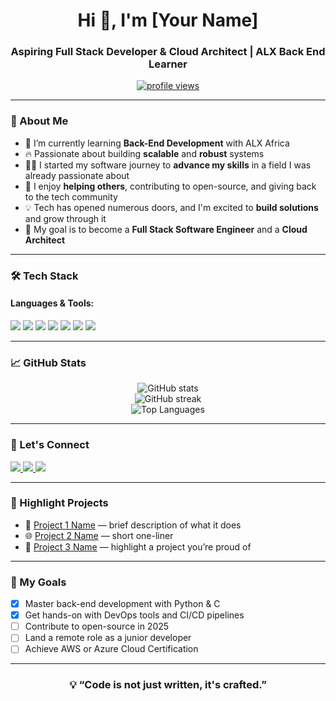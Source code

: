 <h1 align="center">Hi 👋, I'm [Your Name]</h1>
<h3 align="center">Aspiring Full Stack Developer & Cloud Architect | ALX Back End Learner</h3>

<p align="center">
  <a href="https://github.com/yourusername">
    <img src="https://komarev.com/ghpvc/?username=yourusername&label=Profile%20views&color=0e75b6&style=flat" alt="profile views" />
  </a>
</p>

---

### 🌱 About Me

- 🎯 I’m currently learning **Back-End Development** with ALX Africa  
- 🔥 Passionate about building **scalable** and **robust** systems  
- 👨‍💻 I started my software journey to **advance my skills** in a field I was already passionate about  
- 🤝 I enjoy **helping others**, contributing to open-source, and giving back to the tech community  
- 💡 Tech has opened numerous doors, and I'm excited to **build solutions** and grow through it  
- 🚀 My goal is to become a **Full Stack Software Engineer** and a **Cloud Architect**

---

### 🛠️ Tech Stack

#### Languages & Tools:
<p>
  <img src="https://img.shields.io/badge/Python-3670A0?style=for-the-badge&logo=python&logoColor=white" />
  <img src="https://img.shields.io/badge/Bash-4EAA25?style=for-the-badge&logo=gnu-bash&logoColor=white" />
  <img src="https://img.shields.io/badge/C-00599C?style=for-the-badge&logo=c&logoColor=white" />
  <img src="https://img.shields.io/badge/JavaScript-F7DF1E?style=for-the-badge&logo=javascript&logoColor=black" />
  <img src="https://img.shields.io/badge/MySQL-4479A1?style=for-the-badge&logo=mysql&logoColor=white" />
  <img src="https://img.shields.io/badge/Linux-FCC624?style=for-the-badge&logo=linux&logoColor=black" />
  <img src="https://img.shields.io/badge/Git-F05032?style=for-the-badge&logo=git&logoColor=white" />
</p>

---

### 📈 GitHub Stats

<p align="center">
  <img src="https://github-readme-stats.vercel.app/api?username=yourusername&show_icons=true&theme=radical" alt="GitHub stats" />
  <br/>
  <img src="https://github-readme-streak-stats.herokuapp.com/?user=yourusername&theme=radical" alt="GitHub streak" />
  <br/>
  <img src="https://github-readme-stats.vercel.app/api/top-langs/?username=yourusername&layout=compact&theme=radical" alt="Top Languages" />
</p>

---

### 💬 Let's Connect

<p>
  <a href="mailto:youremail@example.com">
    <img src="https://img.shields.io/badge/Email-D14836?style=for-the-badge&logo=gmail&logoColor=white" />
  </a>
  <a href="https://www.linkedin.com/in/yourlinkedin/">
    <img src="https://img.shields.io/badge/LinkedIn-0077B5?style=for-the-badge&logo=linkedin&logoColor=white" />
  </a>
  <a href="https://twitter.com/yourhandle">
    <img src="https://img.shields.io/badge/Twitter-1DA1F2?style=for-the-badge&logo=twitter&logoColor=white" />
  </a>
</p>

---

### 📌 Highlight Projects

- 🔧 [Project 1 Name](https://github.com/yourusername/project1) — brief description of what it does
- 🌐 [Project 2 Name](https://github.com/yourusername/project2) — short one-liner
- 🧠 [Project 3 Name](https://github.com/yourusername/project3) — highlight a project you’re proud of

---

### 🎯 My Goals

- [x] Master back-end development with Python & C  
- [x] Get hands-on with DevOps tools and CI/CD pipelines  
- [ ] Contribute to open-source in 2025  
- [ ] Land a remote role as a junior developer  
- [ ] Achieve AWS or Azure Cloud Certification  

---

<h3 align="center">💡 “Code is not just written, it's crafted.”</h3>
